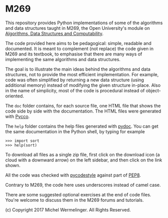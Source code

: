 # M269

This repository provides Python implementations of some of the 
algorithms and data structures taught in M269, the Open University's
module on [Algorithms, Data Structures and Computability](http://www.open.ac.uk/courses/modules/m269).

The code provided here aims to be pedagogical: simple, readable and documented.
It is meant to complement (not replace) the code given in M269 and its textbook,
to emphasise that there are many ways of implementing
the same algorithms and data structures.

The goal is to illustrate the main ideas behind the algorithms and data 
structures, not to provide the most efficient implementation. 
For example, code was often simplified by returning a new data structure 
(using additional memory) instead of modifying the given structure in-place. 
Also in the name of simplicity, 
most of the code is procedural instead of object-oriented. 

The `doc` folder contains, for each source file, one HTML file that
shows the code side by side with the documentation. 
The HTML files were generated with [Pycco](https://pycco-docs.github.io/pycco/).

The `help` folder contains the help files generated with 
[pydoc](https://docs.python.org/3/library/pydoc.html).
You can get the same documentation in the Python shell, by typing for example
```
>>> import sort
>>> help(sort)
```

To download all files as a single zip file, 
first click on the download icon (a cloud with a downward arrow) 
on the left sidebar, and then click on the link shown.

All the code was checked with
[pycodestyle](https://pycodestyle.readthedocs.io/en/latest/) against part of 
[PEP8](https://www.python.org/dev/peps/pep-0008/).

Contrary to M269, the code here uses underscores instead of camel case.

There are some suggested optional exercises at the end of code files.
You're welcome to discuss them in the M269 forums and tutorials.

(c) Copyright 2017 Michel Wermelinger. All Rights Reserved. 